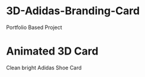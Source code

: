 # 3D-Adidas-Branding-Card
Portfolio Based Project

# Animated 3D Card
Clean bright Adidas Shoe Card 
